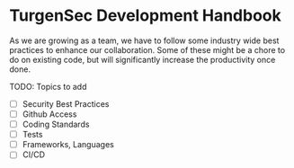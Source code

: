 # TurgenSec Development Handbook

As we are growing as a team, we have to follow some industry wide best practices to enhance our collaboration.
Some of these might be a chore to do on existing code, but will significantly increase the productivity once done.

TODO: Topics to add

- [ ] Security Best Practices
- [ ] Github Access
- [ ] Coding Standards
- [ ] Tests
- [ ] Frameworks, Languages
- [ ] CI/CD
